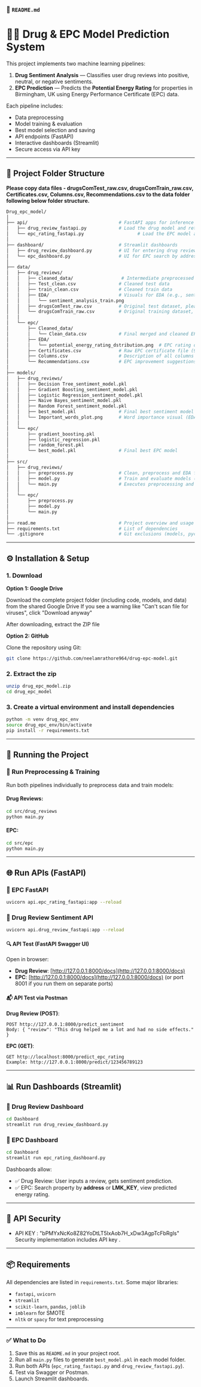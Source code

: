 ### 📘 `README.md`

# 💊🏡 Drug & EPC Model Prediction System

This project implements two machine learning pipelines:
1. **Drug Sentiment Analysis** — Classifies user drug reviews into positive, neutral, or negative sentiments.
2. **EPC Prediction** — Predicts the **Potential Energy Rating** for properties in Birmingham, UK using Energy Performance Certificate (EPC) data.

Each pipeline includes:
- Data preprocessing
- Model training & evaluation
- Best model selection and saving
- API endpoints (FastAPI)
- Interactive dashboards (Streamlit)
- Secure access via API key

---

## 📁 Project Folder Structure
**Please copy data files - drugsComTest_raw.csv, drugsComTrain_raw.csv, Certificates.csv, Columns.csv, Recommendations.csv to the data folder following below folder structure.**

```bash
Drug_epc_model/
│
├── api/                                  # FastAPI apps for inference
│   ├── drug_review_fastapi.py            # Load the drug model and return sentiment prediction (JSON)
│   └── epc_rating_fastapi.py                    # Load the EPC model and return energy rating prediction (JSON)
│
├── dashboard/                            # Streamlit dashboards
│   ├── drug_review_dashboard.py          # UI for entering drug review and seeing sentiment
│   └── epc_dashboard.py                  # UI for EPC search by address/LMK_KEY and view predictions
│
├── data/
│   ├── drug_reviews/
│   │   ├── cleaned_data/                  # Intermediate preprocessed files
│   │   ├── Test_clean.csv                # Cleaned test data
│   │   ├── train_clean.csv               # Cleaned train data
│   │   ├── EDA/                          # Visuals for EDA (e.g., sentiment dist)
│   │   │   └── sentiment_analysis_train.png
│   │   ├── drugsComTest_raw.csv          # Original test dataset, please copy data file here  <<<
│   │   └── drugsComTrain_raw.csv         # Original training dataset, please copy data file here  <<<
│   │
│   └── epc/
│       ├── Cleaned_data/
│       │   └── Clean_data.csv            # Final merged and cleaned EPC dataset
│       ├── EDA/
│       │   └── potential_energy_rating_dstribution.png  # EPC rating distribution
│       ├── Certificates.csv              # Raw EPC certificate file (93 features), please copy data file here <<<
│       ├── Columns.csv                   # Description of all columns in EPC files, please copy data file here <<<
│       └── Recommendations.csv           # EPC improvement suggestions data, please copy data file here <<<
│
├── models/
│   ├── drug_reviews/
│   │   ├── Decision Tree_sentiment_model.pkl
│   │   ├── Gradient Boosting_sentiment_model.pkl
│   │   ├── Logistic Regression_sentiment_model.pkl
│   │   ├── Naive Bayes_sentiment_model.pkl
│   │   ├── Random Forest_sentiment_model.pkl
│   │   ├── best_model.pkl                # Final best sentiment model
│   │   └── Important_words_plot.png      # Word importance visual (EDA)
│   │
│   └── epc/
│       ├── gradient_boosting.pkl
│       ├── logistic_regression.pkl
│       ├── random_forest.pkl
│       └── best_model.pkl                # Final best EPC model
│
├── src/
│   ├── drug_reviews/
│   │   ├── preprocess.py                 # Clean, preprocess and EDA functions
│   │   ├── model.py                      # Train and evaluate models (TF-IDF etc.)
│   │   └── main.py                       # Executes preprocessing and model training pipeline
│   │
│   └── epc/
│       ├── preprocess.py
│       ├── model.py
│       └── main.py
│
├── read.me                               # Project overview and usage guide (you are here)
├── requirements.txt                      # List of dependencies
└── .gitignore                            # Git exclusions (models, pycache etc.)

````

---

## ⚙️ Installation & Setup


### 1. Download

**Option 1: Google Drive**

Download the complete project folder (including code, models, and data) from the shared Google Drive
If you see a warning like "Can't scan file for viruses", click "Download anyway"

After downloading, extract the ZIP file


**Option 2: GitHub**

 Clone the repository using Git:

```bash
git clone https://github.com/neelamrathore964/drug-epc-model.git
```

### 2. Extract the zip

```bash
unzip drug_epc_model.zip
cd drug_epc_model
```

### 3. Create a virtual environment and install dependencies

```bash
python -m venv drug_epc_env
source drug_epc_env/bin/activate  
pip install -r requirements.txt
```

---

## 🚀 Running the Project

### 🧠 Run Preprocessing & Training

Run both pipelines individually to preprocess data and train models:

#### Drug Reviews:

```bash
cd src/drug_reviews
python main.py
```

#### EPC:

```bash
cd src/epc
python main.py
```

---

## 🌐 Run APIs (FastAPI)

### 📌 EPC FastAPI

```bash
uvicorn api.epc_rating_fastapi:app --reload
```

### 📌 Drug Review Sentiment API

```bash
uvicorn api.drug_review_fastapi:app --reload
```

#### 🔍 API Test (FastAPI Swagger UI)

Open in browser:

* **Drug Review**: [http://127.0.0.1:8000/docs](http://127.0.0.1:8000/docs)
* **EPC**: [http://127.0.0.1:8000/docs](http://127.0.0.1:8000/docs) (or port 8001 if you run them on separate ports)

#### 📬 API Test via Postman

**Drug Review (POST)**:

```
POST http://127.0.0.1:8000/predict_sentiment
Body: { "review": "This drug helped me a lot and had no side effects." }
```

**EPC (GET)**:

```
GET http://localhost:8000/predict_epc_rating
Example: http://127.0.0.1:8000/predict/123456789123
```

---

## 📊 Run Dashboards (Streamlit)

### 📌 Drug Review Dashboard

```bash
cd Dashboard
streamlit run drug_review_dashboard.py
```

### 📌 EPC Dashboard

```bash
cd Dashboard
streamlit run epc_rating_dashboard.py
```

Dashboards allow:

* ✅ Drug Review: User inputs a review, gets sentiment prediction.
* ✅ EPC: Search property by **address** or **LMK\_KEY**, view predicted energy rating.

---

## 🔐 API Security
- API KEY : "bPMYxNcKo8Z82YoDtLT5lxAob7H_xDw3AgpTcFbRgls"
Security implementation includes API key .

---

## 📦 Requirements

All dependencies are listed in `requirements.txt`. Some major libraries:

* `fastapi`, `uvicorn`
* `streamlit`
* `scikit-learn`, `pandas`, `joblib`
* `imblearn` for SMOTE
* `nltk` or `spacy` for text preprocessing

---

### ✅ What to Do

1. Save this as `README.md` in your project root.
2. Run all `main.py` files to generate `best_model.pkl` in each model folder.
3. Run both APIs (`epc_rating_fastapi.py` and `drug_review_fastapi.py`).
4. Test via Swagger or Postman.
5. Launch Streamlit dashboards.


